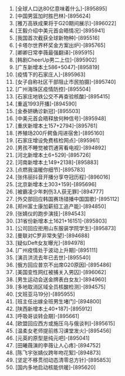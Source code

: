 
1. [全球人口达80亿意味着什么]-[895895]
1. [中国男篮加时胜巴林]-[895624]
1. [雅万高铁成果将于G20期间展示]-[896022]
1. [王毅介绍中美元首会晤情况]-[895941]
1. [我国首次截获全球新物种]-[895516]
1. [卡塔尔世界杯奖金方案出炉]-[895765]
1. [卿卿日常李薇最强翻译]-[895915]
1. [韩剧CheerUp男二上位]-[895902]
1. [广东新增本土586+5047]-[895819]
1. [疫情下的石家庄人]-[895963]
1. [女子自称社区干部阻止市民拍摄]-[895740]
1. [广州海珠区疫情防控]-[895504]
1. [石家庄地铁公交不再查验核酸]-[895415]
1. [重返1993开播]-[894590]
1. [金泰妍确诊新冠]-[895503]
1. [中美元首会晤释放何种信号]-[895948]
1. [重庆新增本土157+2794]-[895761]
1. [养殖场200斤鳄鱼闯进宿舍]-[895160]
1. [石家庄增设免费核检网点]-[895961]
1. [男孩不睡觉被罚通宵看电视]-[894892]
1. [河北新增本土6+529]-[895726]
1. [河南新增本土149+2138]-[895883]
1. [点燃我温暖你细节]-[895783]
1. [张伟丽抖音开播分享夺冠历程]-[896016]
1. [北京新增本土303+159]-[895696]
1. [被霸凌少年刺伤3人获无罪]-[894777]
1. [外交部回应韩国赛场错播中国国歌]-[895112]
1. [郑州富士康加薪招工追产能]-[894850]
1. [张婧仪的跑步演技]-[894543]
1. [31省份新增本土1621+16151]-[895803]
1. [公司回应拒用山东服装学院学生]-[895873]
1. [曼联对C罗非常失望]-[894688]
1. [疑似Deft女友曝光]-[894978]
1. [广州疫情处于波动上升期]-[895111]
1. [演员洪流去年已去世]-[895540]
1. [俄方回应普京不出席G20原因]-[895486]
1. [美国变性网红被捕关入男囚]-[896062]
1. [男生运动会送金牌表白女友]-[894960]
1. [多地取消区域全员核酸检测]-[894575]
1. [文班亚马19分]-[895955]
1. [班主任出嫁全班男生堵门]-[894800]
1. [陕西新增本土40+187]-[895912]
1. [呼吸哥谈转会期]-[895661]
1. [欧盟回应西方或施压乌与俄谈判]-[895615]
1. [温柔女老师提前练习课堂发火]-[895456]
1. [元英的原型是纯元吧]-[895041]
1. [田曦薇演的李薇让人心疼]-[894752]
1. [陈飞宇张婧仪跨年吻花絮]-[894873]
1. [坚定不移贯彻动态清零总方针]-[895853]
1. [国内多地启动核能供暖]-[895620]